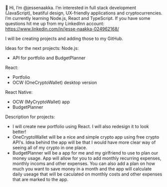 👋 Hi, I’m @jessenaakka. I’m interested in full stack development (JavaScript), beatiful design, UX-friendly applications and cryptocurrencies. 
I’m currently learning Node.js, React and TypeScript. If you have some questions hit me up from my LinkedInn account: https://www.linkedin.com/in/jesse-naakka-024962168/

I will be creating projects and adding those to my GitHub. 

Ideas for the next projects:
Node.js: 
  - API for portfolio and BudgetPlanner
  
React:
  - Portfolio
  - OCW (OneCryptoWallet) desktop version
  
React Native:
  - OCW (MyCryptoWallet) app
  - BudgetPlanner
  
Description for projects:
  - I will create new portfolio using React. I will also redesign it to look better!
  - OneCryptoWallet will be a nice and simple crypto app using free crypto API's. Idea behind the app will be that I would have more clear way of seeing all of my crypto in one place.
  - BudgetPlanner will be a app for me and my girlfriend to use to plan our money usage. App will allow for you to add monthly recurring expenses, monthly incoms and other expenses. You can also add a plan on how much you want to save money in a month and the app will calculate daily useage that will be caculated on monthly costs and other expenses that are marked to the app.
